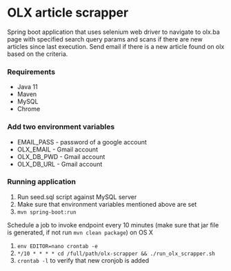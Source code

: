# OLX article scrapper


Spring boot application that uses selenium web driver to navigate to olx.ba page with specified search query params and scans if there are new articles since last execution.
Send email if there is a new article found on olx based on the criteria.

### Requirements
- Java 11
- Maven
- MySQL
- Chrome


### Add two environment variables
- EMAIL_PASS - password of a google account
- OLX_EMAIL - Gmail account
- OLX_DB_PWD - Gmail account
- OLX_DB_URL - Gmail account


### Running application

1. Run seed.sql script against MySQL server
2. Make sure that environment variables mentioned above are set
3. `mvn spring-boot:run`
 

Schedule a job to invoke endpoint every 10 minutes (make sure that jar file is generated, if not run `mvn clean package`) on OS X

1. `env EDITOR=nano crontab -e`
2. `*/10 * * * * cd /full/path/olx-scrapper && ./run_olx_scrapper.sh`
3. `crontab -l` to verify that new cronjob is added
